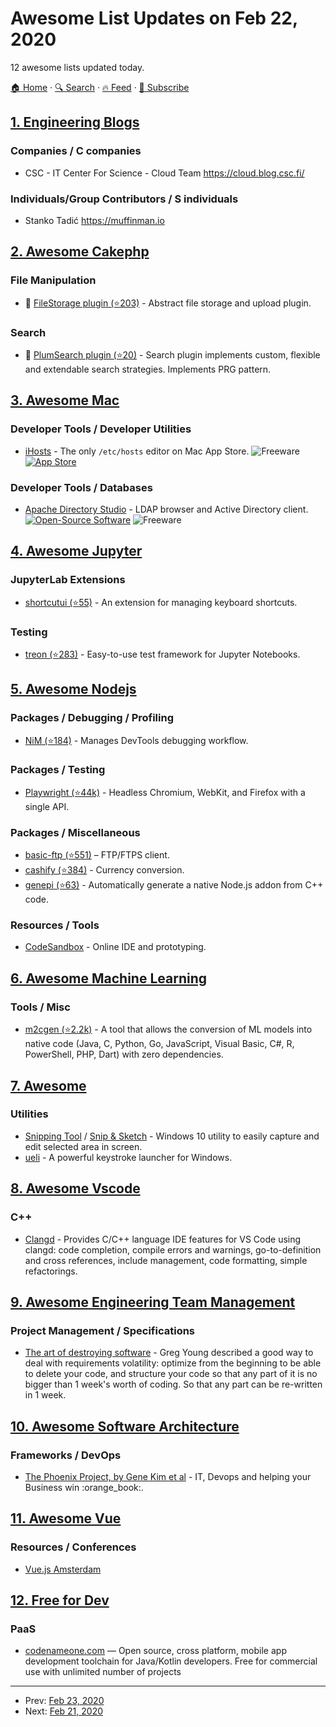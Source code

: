 # Awesome List Updates on Feb 22, 2020

12 awesome lists updated today.

[🏠 Home](/README.md) · [🔍 Search](https://test.trackawesomelist.com/search/) · [🔥 Feed](https://test.trackawesomelist.com/rss.xml) · [📮 Subscribe](https://trackawesomelist.us17.list-manage.com/subscribe?u=d2f0117aa829c83a63ec63c2f&id=36a103854c)



## [1. Engineering Blogs](/content/kilimchoi/engineering-blogs/README.md)

### Companies / C companies

*   CSC - IT Center For Science - Cloud Team <https://cloud.blog.csc.fi/>

### Individuals/Group Contributors / S individuals

*   Stanko Tadić <https://muffinman.io>

## [2. Awesome Cakephp](/content/FriendsOfCake/awesome-cakephp/README.md)

### File Manipulation

*   :strawberry: [FileStorage plugin (⭐203)](https://github.com/burzum/cakephp-file-storage) - Abstract file storage and upload plugin.

### Search

*   :strawberry: [PlumSearch plugin (⭐20)](https://github.com/skie/plum_search) - Search plugin implements custom, flexible and extendable search strategies. Implements PRG pattern.

## [3. Awesome Mac](/content/jaywcjlove/awesome-mac/README.md)

### Developer Tools / Developer Utilities

*   [iHosts](https://en.toolinbox.net/iHosts/) - The only `/etc/hosts` editor on Mac App Store. ![Freeware](https://jaywcjlove.github.io/sb/ico/min-free.svg "Freeware") [![App Store](https://jaywcjlove.github.io/sb/ico/min-app-store.svg "App Store Software")](https://itunes.apple.com/app/id1102004240?mt=12)

### Developer Tools / Databases

*   [Apache Directory Studio](https://directory.apache.org/studio/) - LDAP browser and Active Directory client. [![Open-Source Software](https://jaywcjlove.github.io/sb/ico/min-oss.svg "Open Source Software")](https://directory.apache.org/sources.html) ![Freeware](https://jaywcjlove.github.io/sb/ico/min-free.svg "Freeware")

## [4. Awesome Jupyter](/content/markusschanta/awesome-jupyter/README.md)

### JupyterLab Extensions

*   [shortcutui (⭐55)](https://github.com/jupyterlab/jupyterlab-shortcutui) - An extension for managing keyboard shortcuts.

### Testing

*   [treon (⭐283)](https://github.com/ReviewNB/treon) - Easy-to-use test framework for Jupyter Notebooks.

## [5. Awesome Nodejs](/content/sindresorhus/awesome-nodejs/README.md)

### Packages / Debugging / Profiling

*   [NiM (⭐184)](https://github.com/june07/nim) - Manages DevTools debugging workflow.

### Packages / Testing

*   [Playwright (⭐44k)](https://github.com/microsoft/playwright) - Headless Chromium, WebKit, and Firefox with a single API.

### Packages / Miscellaneous

*   [basic-ftp (⭐551)](https://github.com/patrickjuchli/basic-ftp) – FTP/FTPS client.
*   [cashify (⭐384)](https://github.com/xxczaki/cashify) - Currency conversion.
*   [genepi (⭐63)](https://github.com/Geode-solutions/genepi) - Automatically generate a native Node.js addon from C++ code.

### Resources / Tools

*   [CodeSandbox](https://codesandbox.io/s/node-http-server-node) - Online IDE and prototyping.

## [6. Awesome Machine Learning](/content/josephmisiti/awesome-machine-learning/README.md)

### Tools / Misc

*   [m2cgen (⭐2.2k)](https://github.com/BayesWitnesses/m2cgen) - A tool that allows the conversion of ML models into native code (Java, C, Python, Go, JavaScript, Visual Basic, C#, R, PowerShell, PHP, Dart) with zero dependencies.

## [7. Awesome](/content/Awesome-Windows/Awesome/README.md)

### Utilities

*   [Snipping Tool](https://support.microsoft.com/en-in/help/13776/windows-use-snipping-tool-to-capture-screenshots) / [Snip & Sketch](https://support.microsoft.com/en-us/help/4488540/windows-10-how-to-take-and-annotate-screenshots) - Windows 10 utility to easily capture and edit selected area in screen.
*   [ueli](https://ueli.app/#/) - A powerful keystroke launcher for Windows.

## [8. Awesome Vscode](/content/viatsko/awesome-vscode/README.md)

### C++

*   [Clangd](https://marketplace.visualstudio.com/items?itemName=llvm-vs-code-extensions.vscode-clangd) - Provides C/C++ language IDE features for VS Code using clangd: code completion, compile errors and warnings, go-to-definition and cross references, include management, code formatting, simple refactorings.

## [9. Awesome Engineering Team Management](/content/kdeldycke/awesome-engineering-team-management/README.md)

### Project Management / Specifications

*   [The art of destroying software](https://vimeo.com/108441214) - Greg Young described a good way to deal with requirements volatility: optimize from the beginning to be able to delete your code, and structure your code so that any part of it is no bigger than 1 week's worth of coding. So that any part can be re-written in 1 week.

## [10. Awesome Software Architecture](/content/simskij/awesome-software-architecture/README.md)

### Frameworks / DevOps

*   [The Phoenix Project, by Gene Kim et al](https://www.amazon.com/Phoenix-Project-DevOps-Helping-Business/dp/0988262592) - IT, Devops and helping your Business win :orange\_book:.

## [11. Awesome Vue](/content/vuejs/awesome-vue/README.md)

### Resources / Conferences

*   [Vue.js Amsterdam](https://vuejs.amsterdam)

## [12. Free for Dev](/content/ripienaar/free-for-dev/README.md)

### PaaS

*   [codenameone.com](https://www.codenameone.com/) — Open source, cross platform, mobile app development toolchain for Java/Kotlin developers. Free for commercial use with unlimited number of projects

---

- Prev: [Feb 23, 2020](/content/2020/02/23/README.md)
- Next: [Feb 21, 2020](/content/2020/02/21/README.md)